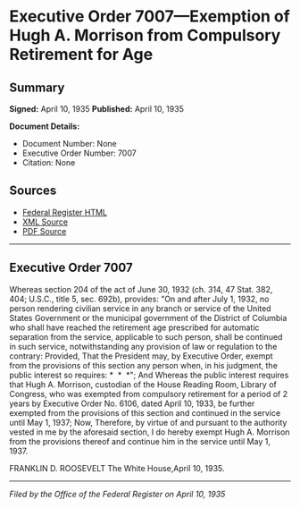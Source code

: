 # Executive Order 7007—Exemption of Hugh A. Morrison from Compulsory Retirement for Age

## Summary

**Signed:** April 10, 1935
**Published:** April 10, 1935

**Document Details:**
- Document Number: None
- Executive Order Number: 7007
- Citation: None

## Sources
- [Federal Register HTML](https://www.presidency.ucsb.edu/documents/executive-order-7007-exemption-hugh-morrison-from-compulsory-retirement-for-age)
- [XML Source](None)
- [PDF Source](None)

---

## Executive Order 7007

Whereas section 204 of the act of June 30, 1932 (ch. 314, 47 Stat. 382, 404; U.S.C., title 5, sec. 692b), provides:
"On and after July 1, 1932, no person rendering civilian service in any branch or service of the United States Government or the municipal government of the District of Columbia who shall have reached the retirement age prescribed for automatic separation from the service, applicable to such person, shall be continued in such service, notwithstanding any provision of law or regulation to the contrary: Provided, That the President may, by Executive Order, exempt from the provisions of this section any person when, in his judgment, the public interest so requires: *  *  *";
And Whereas the public interest requires that Hugh A. Morrison, custodian of the House Reading Room, Library of Congress, who was exempted from compulsory retirement for a period of 2 years by Executive Order No. 6106, dated April 10, 1933, be further exempted from the provisions of this section and continued in the service until May 1, 1937;
Now, Therefore, by virtue of and pursuant to the authority vested in me by the aforesaid section, I do hereby exempt Hugh A. Morrison from the provisions thereof and continue him in the service until May 1, 1937.

FRANKLIN D. ROOSEVELT
The White House,April 10, 1935.

---

*Filed by the Office of the Federal Register on April 10, 1935*

